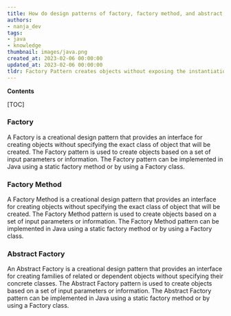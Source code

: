 ```yaml
---
title: How do design patterns of factory, factory method, and abstract factory differ?
authors:
- nanja_dev
tags:
- java
- knowledge
thumbnail: images/java.png
created_at: 2023-02-06 00:00:00
updated_at: 2023-02-06 00:00:00
tldr: Factory Pattern creates objects without exposing the instantiation logic, Factory Method creates an instance of several derived classes, and Abstract Factory creates an instance of several families of classes.
---
```


**Contents**

[TOC]

### Factory
A Factory is a creational design pattern that provides an interface for creating objects without specifying the exact class of object that will be created. The Factory pattern is used to create objects based on a set of input parameters or information. The Factory pattern can be implemented in Java using a static factory method or by using a Factory class.

### Factory Method
A Factory Method is a creational design pattern that provides an interface for creating objects without specifying the exact class of object that will be created. The Factory Method pattern is used to create objects based on a set of input parameters or information. The Factory Method pattern can be implemented in Java using a static factory method or by using a Factory class.

### Abstract Factory
An Abstract Factory is a creational design pattern that provides an interface for creating families of related or dependent objects without specifying their concrete classes. The Abstract Factory pattern is used to create objects based on a set of input parameters or information. The Abstract Factory pattern can be implemented in Java using a static factory method or by using a Factory class.
